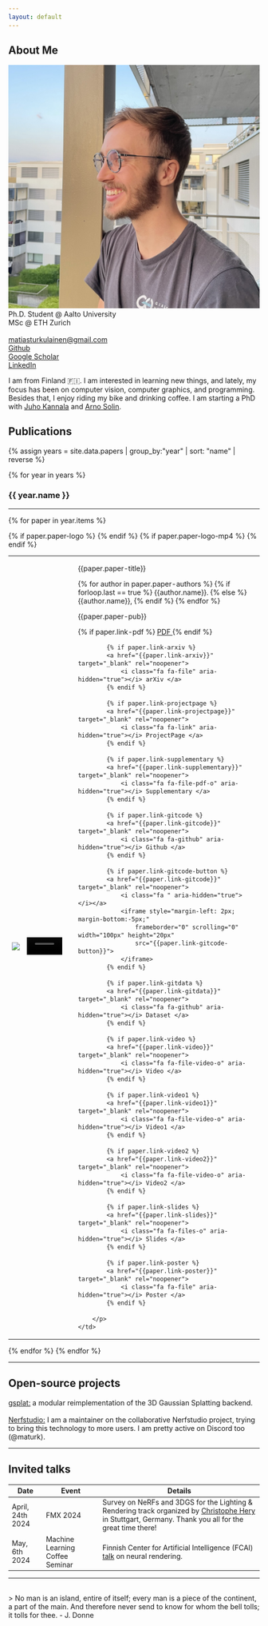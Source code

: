 ```yaml
---
layout: default
---
```


## About Me
<tr>
    <td><img class="profile-picture" src="me.jpg"></td>
    <td><div class="profile-doc">
		Ph.D. Student @ Aalto University <br>
        MSc @ ETH Zurich <br>
		<br> 
		<a href="mailto:matiasturkulainen@gmail.com">
			<i class="fa fa-envelope" aria-hidden="true"></i> matiasturkulainen@gmail.com</a> <br> 
		<a href="https://github.com/maturk">
			<i class="fa fa-github" aria-hidden="true"></i> Github </a> <br> 
		<a href="https://scholar.google.com/citations?user=9ixpc8MAAAAJ&hl=en&oi=ao">
			<i class="fa fa-google" aria-hidden="true"></i> Google Scholar </a> <br> 
		<a href="https://www.linkedin.com/in/matias-turkulainen/">
			<i class="fa fa-linkedin" aria-hidden="true"></i> LinkedIn </a>
            <br>
	</div></td>
</tr>

I am from Finland 🇫🇮. I am interested in learning new things, and lately, my focus has been on computer vision, computer graphics, and programming. Besides that, I enjoy riding my bike and drinking coffee. I am starting a PhD with [Juho Kannala](https://users.aalto.fi/~kannalj1/) and [Arno Solin](https://users.aalto.fi/~asolin/).

## Publications
{% assign years = site.data.papers | group_by:"year" | sort: "name" | reverse %}

{% for year in years %}
### {{ year.name }}	
---

{% for paper in year.items %}
<table class="paper-list">
  <tr>
  	{% if paper.paper-logo %}
    <td><img class="paper-logo" src="{{paper.paper-logo}}"></td>
	{% endif %}
	{% if paper.paper-logo-mp4 %}
    <td>
		<div class="paper-logo">
		<video width="80%" height="80%" muted autoplay loop>
			<source src="{{paper.paper-logo-mp4}}" type="video/mp4">
			Your browser does not support the video tag.
		</video>
		</div>
	</td>
	{% endif %}
    <td>
		<p class="paper-title">{{paper.paper-title}}</p>  
		<p class="paper-authors">
			{% for author in paper.paper-authors %}
				{% if forloop.last == true %}
					{{author.name}}.
				{% else %}
					{{author.name}},
				{% endif %}
			{% endfor %}
		</p>
		<p class="paper-pub">{{paper.paper-pub}}</p>
		<p class="paper-links">
			{% if paper.link-pdf %}
			<a href="{{paper.link-pdf}}" target="_blank" rel="noopener">
				<i class="fa fa-file-pdf-o" aria-hidden="true"></i> PDF </a>
			{% endif %}

			{% if paper.link-arxiv %}
			<a href="{{paper.link-arxiv}}" target="_blank" rel="noopener">
				<i class="fa fa-file" aria-hidden="true"></i> arXiv </a> 
			{% endif %}

			{% if paper.link-projectpage %}
			<a href="{{paper.link-projectpage}}" target="_blank" rel="noopener">
				<i class="fa fa-link" aria-hidden="true"></i> ProjectPage </a>  
			{% endif %}

			{% if paper.link-supplementary %}
			<a href="{{paper.link-supplementary}}" target="_blank" rel="noopener">
				<i class="fa fa-file-pdf-o" aria-hidden="true"></i> Supplementary </a>  
			{% endif %}

			{% if paper.link-gitcode %}
			<a href="{{paper.link-gitcode}}" target="_blank" rel="noopener">
				<i class="fa fa-github" aria-hidden="true"></i> Github </a>  
	        {% endif %}

			{% if paper.link-gitcode-button %}
			<a href="{{paper.link-gitcode}}" target="_blank" rel="noopener">
				<i class="fa " aria-hidden="true"></i></a>  
				<iframe style="margin-left: 2px; margin-bottom:-5px;" 
					frameborder="0" scrolling="0" width="100px" height="20px"
	                src="{{paper.link-gitcode-button}}">
	        	</iframe>
	        {% endif %}

	        {% if paper.link-gitdata %}
			<a href="{{paper.link-gitdata}}" target="_blank" rel="noopener">
				<i class="fa fa-github" aria-hidden="true"></i> Dataset </a> 
	        {% endif %}

	        {% if paper.link-video %}
	        <a href="{{paper.link-video}}" target="_blank" rel="noopener">
				<i class="fa fa-file-video-o" aria-hidden="true"></i> Video </a> 
			{% endif %}

			{% if paper.link-video1 %}
	        <a href="{{paper.link-video1}}" target="_blank" rel="noopener">
				<i class="fa fa-file-video-o" aria-hidden="true"></i> Video1 </a> 
			{% endif %}

			{% if paper.link-video2 %}
	        <a href="{{paper.link-video2}}" target="_blank" rel="noopener">
				<i class="fa fa-file-video-o" aria-hidden="true"></i> Video2 </a> 
			{% endif %}

			{% if paper.link-slides %}
	        <a href="{{paper.link-slides}}" target="_blank" rel="noopener">
				<i class="fa fa-files-o" aria-hidden="true"></i> Slides </a> 
			{% endif %}

			{% if paper.link-poster %}
	        <a href="{{paper.link-poster}}" target="_blank" rel="noopener">
				<i class="fa fa-file" aria-hidden="true"></i> Poster </a> 
			{% endif %}

		</p>
	</td>
  </tr>
</table>
{% endfor %}
{% endfor %}

---
## Open-source projects
<tr>
    <td><div>
        <a href="https://github.com/nerfstudio-project/gsplat">
			<i class="fa fa-github" aria-hidden="true"></i> gsplat:</a> a modular reimplementation of the 3D Gaussian Splatting backend.
            <br> 
            <br> 
        <a href="https://github.com/nerfstudio-project/nerfstudio">
			<i class="fa fa-github" aria-hidden="true"></i>  Nerfstudio:</a> I am a maintainer on the collaborative Nerfstudio project, trying to bring this technology to more users. I am pretty active on Discord too (@maturk).
            <br> 
	</div></td>
</tr>

---
## Invited talks

Date | Event | Details
-----|-------|--------
April, 24th 2024 | FMX 2024  | Survey on NeRFs and 3DGS for the Lighting & Rendering track organized by [Christophe Hery](https://www.linkedin.com/in/christophehery/) in Stuttgart, Germany. Thank you all for the great time there!
May, 6th 2024 | Machine Learning Coffee Seminar | Finnish Center for Artificial Intelligence (FCAI) [talk](https://fcai.fi/calendar/2024/5/6/juho-kannala-tba) on neural rendering.


---
<br>
> No man is an island, entire of itself; every man is a piece of the continent, a part of the main. And therefore never send to know for whom the bell tolls; it tolls for thee. - J. Donne